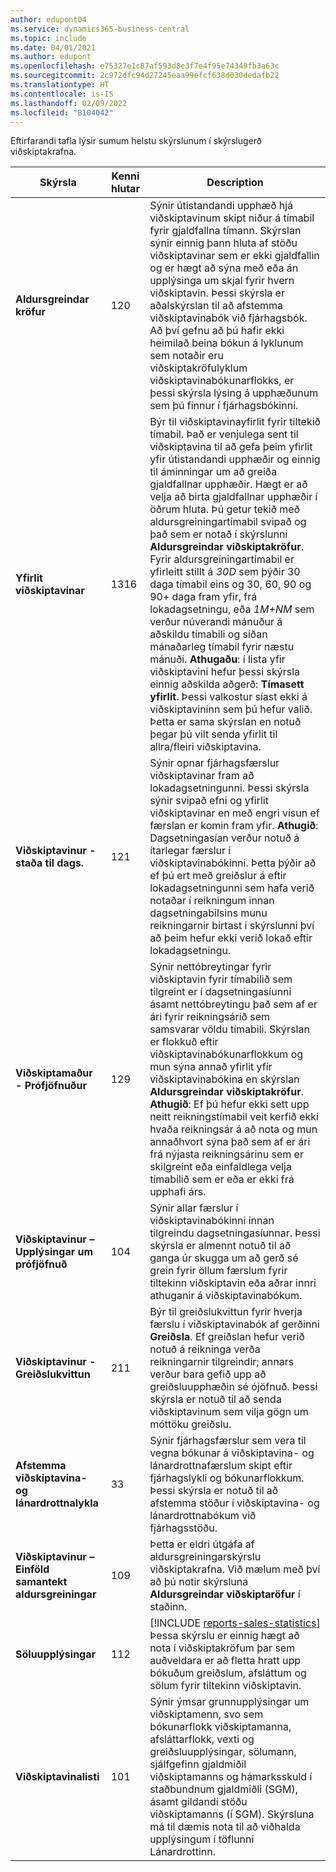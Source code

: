 ```yaml
---
author: edupont04
ms.service: dynamics365-business-central
ms.topic: include
ms.date: 04/01/2021
ms.author: edupont
ms.openlocfilehash: e75327e1c87af593d8e3f7e4f95e74349fb3a63c
ms.sourcegitcommit: 2c972dfc94d27245eaa99efcf638d030dedafb22
ms.translationtype: HT
ms.contentlocale: is-IS
ms.lasthandoff: 02/09/2022
ms.locfileid: "8104042"
---
```

Eftirfarandi tafla lýsir sumum helstu skýrslunum í skýrslugerð viðskiptakrafna.

| Skýrsla | Kenni hlutar | Description |
|--|--|--|
| **Aldursgreindar kröfur** | 120 | Sýnir útistandandi upphæð hjá viðskiptavinum skipt niður á tímabil fyrir gjaldfallna tímann. Skýrslan sýnir einnig þann hluta af stöðu viðskiptavinar sem er ekki gjaldfallin og er hægt að sýna með eða án upplýsinga um skjal fyrir hvern viðskiptavin. Þessi skýrsla er aðalskýrslan til að afstemma viðskiptavinabók við fjárhagsbók. Að því gefnu að þú hafir ekki heimilað beina bókun á lyklunum sem notaðir eru viðskiptakröfulyklum viðskiptavinabókunarflokks, er þessi skýrsla lýsing á upphæðunum sem þú finnur í fjárhagsbókinni. |
| **Yfirlit viðskiptavinar** | 1316 | Býr til viðskiptavinayfirlit fyrir tiltekið tímabil. Það er venjulega sent til viðskiptavina til að gefa þeim yfirlit yfir útistandandi upphæðir og einnig til áminningar um að greiða gjaldfallnar upphæðir. Hægt er að velja að birta gjaldfallnar upphæðir í öðrum hluta. Þú getur tekið með aldursgreiningartímabil svipað og það sem er notað í skýrslunni **Aldursgreindar viðskiptakröfur**. Fyrir aldursgreiningartímabil er yfirleitt stillt á *30D* sem þýðir 30 daga tímabil eins og 30, 60, 90 og 90+ daga fram yfir, frá lokadagsetningu, eða *1M+NM* sem verður núverandi mánuður á aðskildu tímabili og síðan mánaðarleg tímabil fyrir næstu mánuði. **Athugaðu**: í lista yfir viðskiptavini hefur þessi skýrsla einnig aðskilda aðgerð: **Tímasett yfirlit**. Þessi valkostur síast ekki á viðskiptavininn sem þú hefur valið. Þetta er sama skýrslan en notuð þegar þú vilt senda yfirlit til allra/fleiri viðskiptavina. |
| **Viðskiptavinur - staða til dags.** | 121 | Sýnir opnar fjárhagsfærslur viðskiptavinar fram að lokadagsetningunni. Þessi skýrsla sýnir svipað efni og yfirlit viðskiptavinar en með engri vísun ef færslan er komin fram yfir. **Athugið**: Dagsetningasían verður notuð á ítarlegar færslur í viðskiptavinabókinni. Þetta þýðir að ef þú ert með greiðslur á eftir lokadagsetningunni sem hafa verið notaðar í reikningum innan dagsetningabilsins munu reikningarnir birtast í skýrslunni því að þeim hefur ekki verið lokað eftir lokadagsetningu. |
| **Viðskiptamaður - Prófjöfnuður** | 129 | Sýnir nettóbreytingar fyrir viðskiptavin fyrir tímabilið sem tilgreint er í dagsetningasíunni ásamt nettóbreytingu það sem af er ári fyrir reikningsárið sem samsvarar völdu tímabili. Skýrslan er flokkuð eftir viðskiptavinabókunarflokkum og mun sýna annað yfirlit yfir viðskiptavinabókina en skýrslan **Aldursgreindar viðskiptakröfur**. **Athugið**: Ef þú hefur ekki sett upp neitt reikningstímabil veit kerfið ekki hvaða reikningsár á að nota og mun annaðhvort sýna það sem af er ári frá nýjasta reikningsárinu sem er skilgreint eða einfaldlega velja tímabilið sem er eða er ekki frá upphafi árs.|
| **Viðskiptavinur – Upplýsingar um prófjöfnuð** | 104 | Sýnir allar færslur í viðskiptavinabókinni innan tilgreindu dagsetningasíunnar. Þessi skýrsla er almennt notuð til að ganga úr skugga um að gerð sé grein fyrir öllum færslum fyrir tiltekinn viðskiptavin eða aðrar innri athuganir á viðskiptavinabókum. |
| **Viðskiptavinur - Greiðslukvittun** | 211 | Býr til greiðslukvittun fyrir hverja færslu í viðskiptavinabók af gerðinni **Greiðsla**. Ef greiðslan hefur verið notuð á reikninga verða reikningarnir tilgreindir; annars verður bara gefið upp að greiðsluupphæðin sé ójöfnuð. Þessi skýrsla er notuð til að senda viðskiptavinum sem vilja gögn um móttöku greiðslu.|
| **Afstemma viðskiptavina- og lánardrottnalykla** | 33 |Sýnir fjárhagsfærslur sem vera til vegna bókunar á viðskiptavina- og lánardrottnafærslum skipt eftir fjárhagslykli og bókunarflokkum. Þessi skýrsla er notuð til að afstemma stöður í viðskiptavina- og lánardrottnabókum við fjárhagsstöðu. |
| **Viðskiptavinur – Einföld samantekt aldursgreiningar**| 109 |Þetta er eldri útgáfa af aldursgreiningarskýrslu viðskiptakrafna. Við mælum með því að þú notir skýrsluna **Aldursgreindar viðskiptaröfur** í staðinn. |
| **Söluupplýsingar** |112  |[!INCLUDE [reports-sales-statistics](reports-sales-statistics.md)]<br>Þessa skýrslu er einnig hægt að nota í viðskiptakröfum þar sem auðveldara er að fletta hratt upp bókuðum greiðslum, afsláttum og sölum fyrir tiltekinn viðskiptavin.|
|**Viðskiptavinalisti**|101| Sýnir ýmsar grunnupplýsingar um viðskiptamenn, svo sem bókunarflokk viðskiptamanna, afsláttarflokk, vexti og greiðsluupplýsingar, sölumann, sjálfgefinn gjaldmiðil viðskiptamanns og hámarksskuld í staðbundnum gjaldmiðli (SGM), ásamt gildandi stöðu viðskiptamanns (í SGM). Skýrsluna má til dæmis nota til að viðhalda upplýsingum í töflunni Lánardrottinn.|
